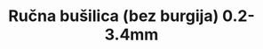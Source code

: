 ---
layout: product
title: "Ručna bušilica (bez burgija) 0.2-3.4mm"
price: "1300" 
desc: "Bušilica"
img_path: "/assets/img/AK9006.webp"
brand: "AK"
available: true
special_offer: true
new: false
soon: false
cat: "070000"
subcat: "070200"
subsubcat: "070201"
sifra: "AK9006"
popular: false
---